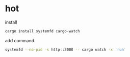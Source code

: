 # hot 

install
```sh
cargo install systemfd cargo-watch
```

add command
```sh
systemfd --no-pid -s http::3000 -- cargo watch -x 'run'
```